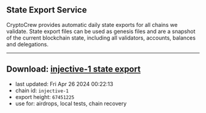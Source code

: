 ## State Export Service
CryptoCrew provides automatic daily state exports for all chains we validate. State export files can be used as genesis files and are a snapshot of the current blockchain state, including all validators, accounts, balances and delegations.

---
**Download: [injective-1 state export](https://dl-eu2.ccvalidators.com/SERVICE/injective/injective-1_export_67451225.json)**
---

- last updated: Fri Apr 26 2024 00:22:13
- chain id: `injective-1`
- export height: `67451225`
- use for: airdrops, local tests, chain recovery
